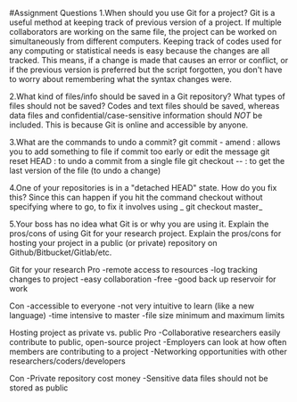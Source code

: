 #Assignment Questions 
1.When should you use Git for a project?
Git is a useful method at keeping track of previous version of a project. If multiple collaborators are working on the same file, the project can be worked on simultaneously from different computers. Keeping track of codes used for any computing or statistical needs is easy because the changes are all tracked. This means, if a change is made that causes an error or conflict, or if the previous version is preferred but the script forgotten, you don't have to worry about remembering what the syntax changes were.

2.What kind of files/info should be saved in a Git repository? What types of files should not be saved? 
Codes and text files should be saved, whereas data files and confidential/case-sensitive information should *NOT* be included. This is because Git is online and accessible by anyone. 

3.What are the commands to undo a commit?
git commit - amend : allows you to add something to file if commit too early or edit the message
git reset HEAD <file> : to undo a commit from a single file 
git checkout -- <file> : to get the last version of the file (to undo a change)

4.One of your repositories is in a "detached HEAD" state. How do you fix this?
Since this can happen if you hit the command checkout without specifying where to go, to fix it involves using _ git checkout master_

5.Your boss has no idea what Git is or why you are using it. Explain the pros/cons of using Git for your research project. Explain the pros/cons for hosting your project in a public (or private) repository on Github/Bitbucket/Gitlab/etc.

Git for your research
Pro
-remote access to resources
-log tracking changes to project
-easy collaboration 
-free
-good back up reservoir for work


Con
-accessible to everyone
-not very intuitive to learn (like a new language)
-time intensive to master
-file size minimum and maximum limits

Hosting project as private vs. public
Pro
-Collaborative researchers easily contribute to public, open-source project
-Employers can look at how often members are contributing to a project
-Networking opportunities with other researchers/coders/developers

Con
-Private repository cost money
-Sensitive data files should not be stored as public
